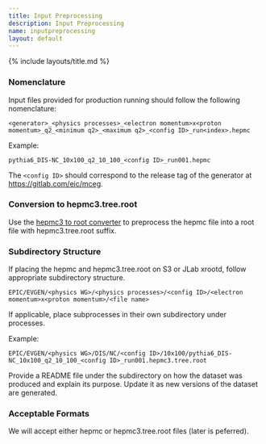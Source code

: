 ```yaml
---
title: Input Preprocessing
description: Input Preprocessing
name: inputpreprocessing
layout: default
---
```


{% include layouts/title.md %}

### Nomenclature

Input files provided for production running should follow the following nomenclature:

```
<generator>_<physics processes>_<electron momentum>x<proton momentum>_q2_<minimum q2>_<maximum q2>_<config ID>_run<index>.hepmc
```

Example:
```
pythia6_DIS-NC_10x100_q2_10_100_<config ID>_run001.hepmc
```

The `<config ID>` should correspond to the release tag of the generator at https://gitlab.com/eic/mceg. 

### Conversion to hepmc3.tree.root

Use the [hepmc3 to root converter](https://github.com/eic/hepmc3ascii2root) to preprocess the hepmc file into a root file with hepmc3.tree.root suffix. 

### Subdirectory Structure

If placing the hepmc and hepmc3.tree.root on S3 or JLab xrootd, follow appropriate subdirectory structure.

```
EPIC/EVGEN/<physics WG>/<physics processes>/<config ID>/<electron momentum>x<proton momentum>/<file name>
```

If applicable, place subprocesses in their own subdirectory under processes. 

Example: 
```
EPIC/EVGEN/<physics WG>/DIS/NC/<config ID>/10x100/pythia6_DIS-NC_10x100_q2_10_100_<config ID>_run001.hepmc3.tree.root
```

Provide a README file under the <config ID> subdirectory on how the dataset was produced and explain its purpose. Update it as new versions of the dataset are generated.

### Acceptable Formats
We will accept either hepmc or hepmc3.tree.root files (later is peferred). 

